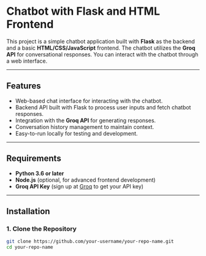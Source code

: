 # Chatbot with Flask and HTML Frontend

This project is a simple chatbot application built with **Flask** as the backend and a basic **HTML/CSS/JavaScript** frontend. The chatbot utilizes the **Groq API** for conversational responses. You can interact with the chatbot through a web interface.

---

## Features
- Web-based chat interface for interacting with the chatbot.
- Backend API built with Flask to process user inputs and fetch chatbot responses.
- Integration with the **Groq API** for generating responses.
- Conversation history management to maintain context.
- Easy-to-run locally for testing and development.

---

## Requirements

- **Python 3.6 or later**
- **Node.js** (optional, for advanced frontend development)
- **Groq API Key** (sign up at [Groq](https://groq.com/) to get your API key)

---

## Installation

### 1. Clone the Repository
```bash
git clone https://github.com/your-username/your-repo-name.git
cd your-repo-name
